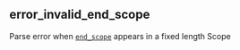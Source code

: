## error_invalid_end_scope

Parse error when [`end_scope`](end_scope.md) appears in a fixed length Scope